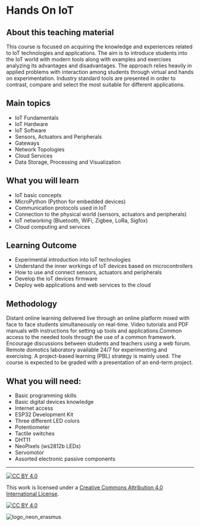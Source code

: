 # Hands On IoT
## About this teaching material

This course is focused on acquiring the knowledge and experiences related
to IoT technologies and applications. The aim is to introduce students
into the IoT world with modern tools along with examples and exercises
analyzing its advantages and disadvantages. The approach relies heavily in
applied problems with interaction among students through virtual and hands on
experimentation. Industry standard tools are presented in order to contrast,
compare and select the most suitable for different applications.

## Main topics
- IoT Fundamentals
- IoT Hardware
- IoT Software
- Sensors, Actuators and Peripherals
- Gateways
- Network Topologies
- Cloud Services
- Data Storage, Processing and Visualization

## What you will learn
- IoT basic concepts
- MicroPython (Python for embedded devices)
- Communication protocols used in IoT
- Connection to the physical world (sensors, actuators and peripherals)
- IoT networking (Bluetooth, WiFi, Zigbee, LoRa, Sigfox)
- Cloud computing and services

## Learning Outcome

- Experimental introduction into IoT technologies
- Understand the inner workings of IoT devices based on microcontrollers
- How to use and connect sensors, actuators and peripherals
- Develop the IoT devices firmware
- Deploy web applications and web services to the cloud

## Methodology

Distant online learning delivered live through an online platform mixed with 
face to face students simultaneously on real-time. Video tutorials and PDF
manuals with instructions for setting up tools and applications.Common access
to the needed tools through the use of a common framework. Encourage discussions
between students and teachers using a web forum. Remote domotics laboratory
available 24/7 for experimenting and exercising. A project-based learning 
(PBL) strategy is mainly used. The course is expected to be graded
with a presentation of an end-term project.

## What you will need:
- Basic programming skills
- Basic digital devices knowledge
- Internet access
- ESP32 Development Kit
- Three different LED colors
- Potentiometer
- Tactile switches
- DHT11
- NeoPixels (ws2812b LEDs)
- Servomotor
- Assorted electronic passive components

***
[![CC BY 4.0][cc-by-shield]][cc-by]

This work is licensed under a
[Creative Commons Attribution 4.0 International License][cc-by].

[![CC BY 4.0][cc-by-image]][cc-by]

[cc-by]: http://creativecommons.org/licenses/by/4.0/
[cc-by-image]: https://i.creativecommons.org/l/by/4.0/88x31.png
[cc-by-shield]: https://img.shields.io/badge/License-CC%20BY%204.0-lightgrey.svg
![logo_neon_erasmus](https://user-images.githubusercontent.com/49734900/153255554-d0157b48-ceea-40c7-9ca8-ce098fe193e8.png)